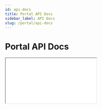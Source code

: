 ```yaml
---
id: api-docs
title: Portal API Docs
sidebar_label: API Docs
slug: /portal/api-docs
---
```


# Portal API Docs

<iframe style={{ width: "100%", height: "calc(100vh - 328px)"}} src="/compodoc/portal"></iframe>
